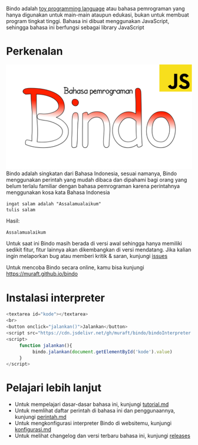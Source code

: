 Bindo adalah [toy programming language](https://www.techopedia.com/definition/22609/toy-language) atau bahasa pemrograman yang hanya digunakan untuk main-main ataupun edukasi, bukan untuk membuat program tingkat tinggi. Bahasa ini dibuat menggunakan JavaScript, sehingga bahasa ini berfungsi sebagai library JavaScript

# Perkenalan
![logo Bindo](logo.jpg)
Bindo adalah singkatan dari Bahasa Indonesia, sesuai namanya, Bindo menggunakan perintah yang mudah dibaca dan dipahami bagi orang yang belum terlalu familiar dengan bahasa pemrograman karena perintahnya menggunakan kosa kata Bahasa Indonesia

```
ingat salam adalah "Assalamualaikum"
tulis salam
```

Hasil:

```
Assalamualaikum
```

Untuk saat ini Bindo masih berada di versi awal sehingga hanya memiliki sedikit fitur, fitur lainnya akan dikembangkan di versi mendatang. Jika kalian ingin melaporkan bug atau memberi kritik & saran, kunjungi [issues](https://github.com/muraft/bindo/issues)

Untuk mencoba Bindo secara online, kamu bisa kunjungi https://muraft.github.io/bindo

# Instalasi interpreter
```javascript
<textarea id="kode"></textarea>
<br>
<button onclick="jalankan()">Jalankan</button>
<script src="https://cdn.jsdelivr.net/gh/muraft/bindo/bindoInterpreter.min.js"></script>
<script>
     function jalankan(){
          bindo.jalankan(document.getElementById('kode').value)
     }
</script>
```

# Pelajari lebih lanjut
- Untuk mempelajari dasar-dasar bahasa ini, kunjungi [tutorial.md](tutorial.md)
- Untuk memlihat daftar perintah di bahasa ini dan penggunaannya, kunjungi [perintah.md](perintah.md)
- Untuk mengkonfigurasi interpreter Bindo di websitemu, kunjungi [konfigurasi.md](konfigurasi.md)
- Untuk melihat changelog dan versi terbaru bahasa ini, kunjungi [releases](https://github.com/coolraptor08/bindo/releases)

